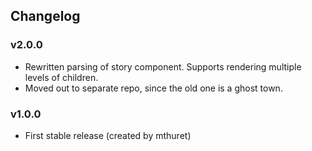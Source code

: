## Changelog

### v2.0.0
* Rewritten parsing of story component. Supports rendering multiple levels of children.
* Moved out to separate repo, since the old one is a ghost town.

### v1.0.0

* First stable release (created by mthuret)

